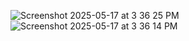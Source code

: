 ![Screenshot 2025-05-17 at 3 36 25 PM](https://github.com/user-attachments/assets/8b2f7425-8e80-4797-9166-505241ad9016)
![Screenshot 2025-05-17 at 3 36 14 PM](https://github.com/user-attachments/assets/49a4b485-9a5e-4b95-aa3c-0a0db361fa00)
